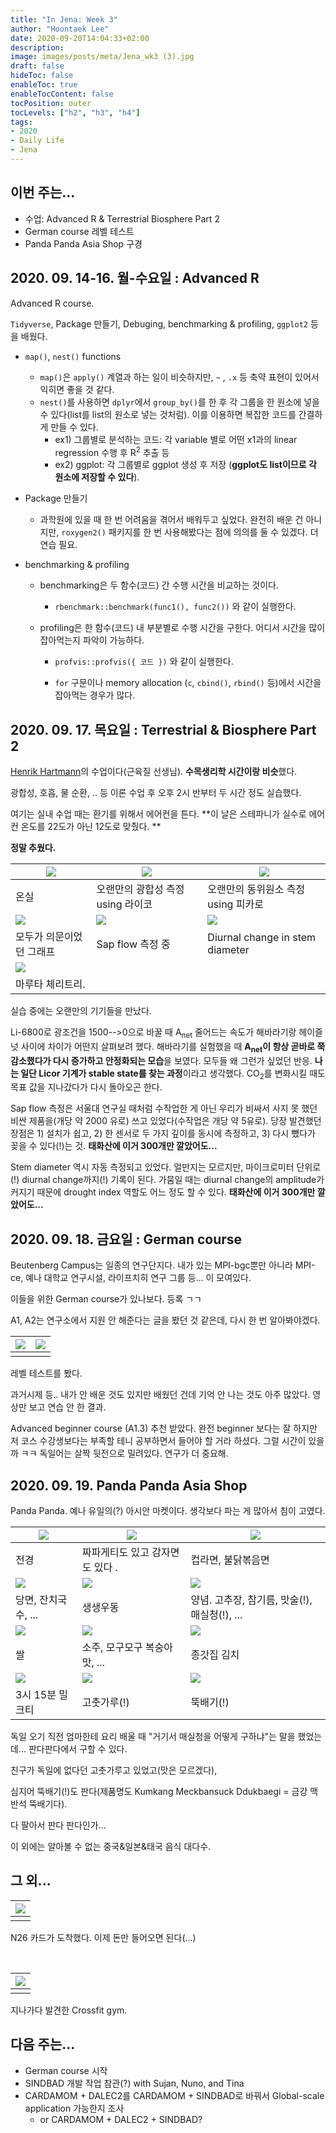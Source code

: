 ```yaml
---
title: "In Jena: Week 3"
author: "Hoontaek Lee"
date: 2020-09-20T14:04:33+02:00
description:
image: images/posts/meta/Jena_wk3 (3).jpg
draft: false
hideToc: false
enableToc: true
enableTocContent: false
tocPosition: outer
tocLevels: ["h2", "h3", "h4"]
tags:
- 2020
- Daily Life
- Jena
---
```


## 이번 주는...

- 수업: Advanced R & Terrestrial Biosphere Part 2
- German course 레벨 테스트
- Panda Panda Asia Shop 구경



## 2020. 09. 14-16. 월-수요일 : Advanced R

Advanced R course.

`Tidyverse`, Package 만들기, Debuging, benchmarking & profiling, `ggplot2` 등을 배웠다.

- `map()`, `nest()` functions

  - `map()`은 `apply()` 계열과 하는 일이 비슷하지만, `~` , `.x` 등 축약 표현이 있어서 익히면 좋을 것 같다.
  - `nest()`를 사용하면 `dplyr`에서 `group_by()`를 한 후 각 그룹을 한 원소에 넣을 수 있다(list를 list의 원소로 넣는 것처럼). 이를 이용하면 복잡한 코드를 간결하게 만들 수 있다.
    - ex1) 그룹별로 분석하는 코드: 각 variable 별로 어떤 x1과의 linear regression 수행 후 R<sup>2</sup> 추출 등
    - ex2) ggplot: 각 그룹별로 ggplot 생성 후 저장 (**ggplot도 list이므로 각 원소에 저장할 수 있다**).

- Package 만들기

  - 과학원에 있을 때 한 번 어려움을 겪어서 배워두고 싶었다. 완전히 배운 건 아니지만, `roxygen2()` 패키지를 한 번 사용해봤다는 점에 의의를 둘 수 있겠다. 더 연습 필요.

- benchmarking & profiling

  - benchmarking은 두 함수(코드) 간 수행 시간을 비교하는 것이다.

    - `rbenchmark::benchmark(func1(), func2())` 와 같이 실행한다.

  - profiling은 한 함수(코드) 내 부분별로 수행 시간을 구한다. 어디서 시간을 많이 잡아먹는지 파악이 가능하다.

    - `profvis::profvis({ 코드 })` 와 같이 실행한다.

    - `for` 구문이나 memory allocation (`c`, `cbind()`, `rbind()` 등)에서 시간을 잡아먹는 경우가 많다.

      

## 2020. 09. 17. 목요일 : Terrestrial & Biosphere Part 2

[Henrik Hartmann](https://www.bgc-jena.mpg.de/bgp/index.php/HenrikHartmann/HenrikHartmann)의 수업이다(근육질 선생님). **수목생리학 시간이랑 비슷**했다.

광합성, 호흡, 물 순환, .. 등 이론 수업 후 오후 2시 반부터 두 시간 정도 실습했다.

여기는 실내 수업 때는 환기를 위해서 에어컨을 튼다. **이 날은 스테파니가 실수로 에어컨 온도를 22도가 아닌 12도로 맞췄다. ** 

**정말 추웠다.**



| <img src="/en/posts/weekly_log_in_Jena/wk3/Jena_wk3 (2).jpg" style="zoom:100%;" /> | <img src="/en/posts/weekly_log_in_Jena/wk3/Jena_wk3 (3).jpg" style="zoom:100%;" /> | <img src="/en/posts/weekly_log_in_Jena/wk3/Jena_wk3 (4).jpg" style="zoom:100%;" /> |
| ------------------------------------------------------------ | ------------------------------------------------------------ | ------------------------------------------------------------ |
| 온실                                                         | 오랜만의 광합성 측정 using 라이코                            | 오랜만의 동위원소 측정 using 피카로                          |
| <img src="/en/posts/weekly_log_in_Jena/wk3/Jena_wk3 (5).jpg" style="zoom:100%;" /> | <img src="/en/posts/weekly_log_in_Jena/wk3/Jena_wk3 (6).jpg" style="zoom:100%;" /> | <img src="/en/posts/weekly_log_in_Jena/wk3/Jena_wk3 (7).jpg" style="zoom:100%;" /> |
| 모두가 의문이었던 그래프                                     | Sap flow 측정 중                                             | Diurnal change in stem diameter                              |
| <img src="/en/posts/weekly_log_in_Jena/wk3/Jena_wk3 (8).jpg" style="zoom:100%;" /> |                                                              |                                                              |
| 마루타 체리트리.                                             |                                                              |                                                              |

실습 중에는 오랜만의 기기들을 만났다.

Li-6800로 광조건을 1500-->0으로 바꿀 때 A<sub>net</sub> 줄어드는 속도가 해바라기랑 헤이즐넛 사이에 차이가 어떤지 살펴보려 했다. 해바라기를 실험했을 때 **A<sub>net</sub>이 항상 곧바로 쭉 감소했다가 다시 증가하고 안정화되는 모습**을 보였다. 모두들 왜 그런가 싶었던 반응. **나는 일단 Licor 기계가 stable state를 찾는 과정**이라고 생각했다. CO<sub>2</sub>를 변화시킬 때도 목표 값을 지나갔다가 다시 돌아오곤 한다.

Sap flow 측정은 서울대 연구실 때처럼 수작업한 게 아닌 우리가 비싸서 사지 못 했던 비싼 제품을(개당 약 2000 유로) 쓰고 있었다(수작업은 개당 약 5유로). 당장 발견했던 장점은 1) 설치가 쉽고, 2) 한 센서로 두 가지 깊이를 동시에 측정하고, 3) 다시 뺐다가 꽂을 수 있다(!)는 것. **태화산에 이거 300개만 깔았어도...**

Stem diameter 역시 자동 측정되고 있었다. 얼만지는 모르지만, 마이크로미터 단위로(!) diurnal change까지(!) 기록이 된다. 가뭄일 때는 diurnal change의 amplitude가 커지기 때문에 drought index 역할도 어느 정도 할 수 있다. **태화산에 이거 300개만 깔았어도...**

 

## 2020. 09. 18. 금요일 : German course

Beutenberg Campus는 일종의 연구단지다. 내가 있는 MPI-bgc뿐만 아니라 MPI-ce, 예나 대학교 연구시설, 라이프치히 연구 그룹 등... 이 모여있다.

이들을 위한 German course가 있나보다. 등록 ㄱㄱ

A1, A2는 연구소에서 지원 안 해준다는 글을 봤던 것 같은데, 다시 한 번 알아봐야겠다.

| <img src="/en/posts/weekly_log_in_Jena/wk3/Jena_wk3 (9).jpg" style="zoom:100%;" /> | <img src="/en/posts/weekly_log_in_Jena/wk3/Jena_wk3 (23).jpg" style="zoom:100%;" /> |
| ------------------------------------------------------------ | ------------------------------------------------------------ |
|                                                              |                                                              |

레벨 테스트를 봤다.

과거시제 등.. 내가 안 배운 것도 있지만 배웠던 건데 기억 안 나는 것도 아주 많았다. 영상만 보고 연습 안 한 결과.

Advanced beginner course (A1.3) 추천 받았다. 완전 beginner 보다는 잘 하지만 저 코스 수강생보다는 부족할 테니 공부하면서 들어야 할 거라 하셨다. 그럴 시간이 있을까 ㅋㅋ 독일어는 살짝 뒷전으로 밀려있다. 연구가 더 중요해.



## 2020. 09. 19. Panda Panda Asia Shop

Panda Panda. 예나 유일의(?) 아시안 마켓이다. 생각보다 파는 게 많아서 침이 고였다.

| <img src="/en/posts/weekly_log_in_Jena/wk3/Jena_wk3 (18).jpg" style="zoom:100%;" /> | <img src="/en/posts/weekly_log_in_Jena/wk3/Jena_wk3 (20).jpg" style="zoom:100%;" /> | <img src="/en/posts/weekly_log_in_Jena/wk3/Jena_wk3 (14).jpg" style="zoom:100%;" /> |
| ------------------------------------------------------------ | ------------------------------------------------------------ | ------------------------------------------------------------ |
| 전경                                                         | 짜파게티도 있고 감자면도 있다 .                              | 컵라면, 불닭볶음면                                           |
| <img src="/en/posts/weekly_log_in_Jena/wk3/Jena_wk3 (16).jpg" style="zoom:100%;" /> | <img src="/en/posts/weekly_log_in_Jena/wk3/Jena_wk3 (11).jpg" style="zoom:100%;" /> | <img src="/en/posts/weekly_log_in_Jena/wk3/Jena_wk3 (15).jpg" style="zoom:100%;" /> |
| 당면, 잔치국수, ...                                          | 생생우동                                                     | 양념. 고추장, 참기름, 맛술(!), 매실청(!), ...                |
| <img src="/en/posts/weekly_log_in_Jena/wk3/Jena_wk3 (13).jpg" style="zoom:100%;" /> | <img src="/en/posts/weekly_log_in_Jena/wk3/Jena_wk3 (17).jpg" style="zoom:100%;" /> | <img src="/en/posts/weekly_log_in_Jena/wk3/Jena_wk3 (10).jpg" style="zoom:100%;" /> |
| 쌀                                                           | 소주, 모구모구 복숭아맛, ...                                 | 종갓집 김치                                                  |
| <img src="/en/posts/weekly_log_in_Jena/wk3/Jena_wk3 (19).jpg" style="zoom:100%;" /> | <img src="/en/posts/weekly_log_in_Jena/wk3/Jena_wk3 (12).jpg" style="zoom:100%;" /> | <img src="/en/posts/weekly_log_in_Jena/wk3/Jena_wk3 (21).jpg" style="zoom:100%;" /> |
| 3시 15분 밀크티                                              | 고춧가루(!)                                                  | 뚝배기(!)                                                    |

독일 오기 직전 엄마한테 요리 배울 때 "거기서 매실청을 어떻게 구하냐"는 말을 했었는데... 판다판다에서 구할 수 있다.

친구가 독일에 없다던 고춧가루고 있었고(맛은 모르겠다),

심지어 뚝배기(!)도 판다(제품명도 Kumkang Meckbansuck Ddukbaegi = 금강 맥반석 뚝배기다).

다 팔아서 판다 판다인가...

이 외에는 알아볼 수 없는 중국&일본&태국 음식 대다수.



## 그 외...

| <img src="/en/posts/weekly_log_in_Jena/wk3/Jena_wk3 (1).jpg" style="zoom:100%;" /> |
| ------------------------------------------------------------ |
|                                                              |

N26 카드가 도착했다. 이제 돈만 들어오면 된다(...)

<br>

| <img src="/en/posts/weekly_log_in_Jena/wk3/Jena_wk3 (22).jpg" style="zoom:100%;" /> |
| ------------------------------------------------------------ |
|                                                              |

지나가다 발견한 Crossfit gym.



## 다음 주는...

- German course 시작
- SINDBAD 개발 작업 참관(?) with Sujan, Nuno, and Tina
- CARDAMOM + DALEC2를 CARDAMOM + SINDBAD로 바꿔서 Global-scale application 가능한지 조사
  - or CARDAMOM + DALEC2 + SINDBAD?

